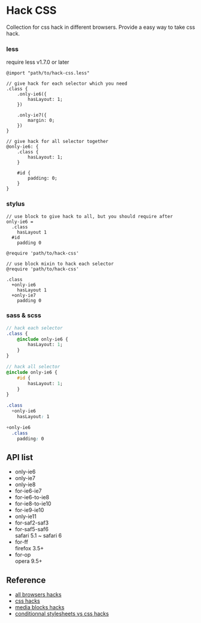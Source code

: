 # Hack CSS

Collection for css hack in different browsers. Provide a easy way to take css hack.

### less

require less v1.7.0 or later

```less
@import "path/to/hack-css.less"

// give hack for each selector which you need
.class {
    .only-ie6({
        hasLayout: 1;
    })

    .only-ie7({
        margin: 0;
    })
}

// give hack for all selector together
@only-ie6: {
    .class {
        hasLayout: 1;
    }

    #id {
        padding: 0;
    }
}
```

### stylus

```stylus
// use block to give hack to all, but you should require after
only-ie6 = 
  .class 
    hasLayout 1
  #id
    padding 0

@require 'path/to/hack-css'
```

```stylus
// use block mixin to hack each selector
@require 'path/to/hack-css'

.class
  +only-ie6
    hasLayout 1
  +only-ie7
    padding 0
```

### sass & scss

```sass
// hack each selector
.class {
    @include only-ie6 {
        hasLayout: 1;
    }
}

// hack all selector
@include only-ie6 {
    #id {
        hasLayout: 1;
    }
}
```

```scss
.class
  +only-ie6
    hasLayout: 1

+only-ie6
  .class 
    padding: 0
```

## API list

- only-ie6
- only-ie7
- only-ie8
- for-ie6-ie7
- for-ie6-to-ie8
- for-ie8-to-ie10
- for-ie9-ie10
- only-ie11
- for-saf2-saf3
- for-saf5-saf6  
  safari 5.1 ~ safari 6
- for-ff  
  firefox 3.5+
- for-op  
  opera 9.5+

## Reference

- [all browsers hacks](http://browserhacks.com/)  
- [css hacks](http://www.paulirish.com/2009/browser-specific-css-hacks/)  
- [media blocks hacks](http://keithclark.co.uk/articles/moving-ie-specific-css-into-media-blocks/) 
- [conditionnal stylesheets vs css hacks](http://www.paulirish.com/2008/conditional-stylesheets-vs-css-hacks-answer-neither/)  
